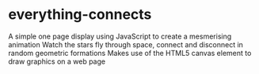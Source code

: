 # everything-connects
A simple one page display using JavaScript to create a mesmerising animation
Watch the stars fly through space, connect and disconnect in random geometric formations
Makes use of the HTML5 canvas element to draw graphics on a web page
